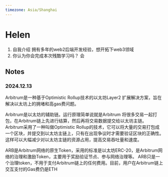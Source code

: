 ```yaml
---
timezone: Asia/Shanghai
---
```


# Helen

1. 自我介绍
    拥有多年的web2后端开发经验，想开拓下web3领域
2. 你认为你会完成本次残酷学习吗？
    会

## Notes

<!-- Content_START -->

### 2024.12.13

Arbitrum是一种基于Optimistic Rollup技术的以太坊Layer2 扩展解决方案，旨在解决以太坊上的拥堵和高gas费问题。

Arbitrum是以太坊的辅助链。运行原理简单说就是Arbitrum 将很多交易一起打包，在Arbitrum链上先进行结算，然后再将交易数据提交给以太坊主链。
Arbitrum采用了一种叫做Optimistic Rollup的技术，它可以将大量的交易打包成一个区块，并提交到以太坊主链上，只有在出现争议时才需要验证区块的正确性。这样可以大幅减少对以太坊主链的资源占用，提高交易吞吐量和速度。

ARB是Arbitrum网络的原生Token，采用的标准是以太坊ERC-20，是Arbitrum网络的治理和激励Token，主要用于奖励验证节点、参与网络治理等。
ARB只是一个治理token，不用于支付Arbitrum链上的任何费用。目前，用户在Arbitrum链上交互支付的Gas费仍是ETH


<!-- Content_END -->
